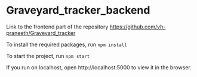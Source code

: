 # Graveyard_tracker_backend

Link to the frontend part of the repository
https://github.com/vh-praneeth/Graveyard_tracker

To install the required packages, run `npm install`

To start the project, run `npm start`

If you run on localhost, open http://localhost:5000 to view it in the browser.
